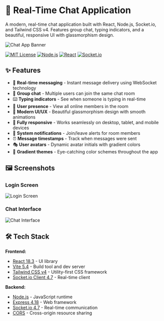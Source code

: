 # 💬 Real-Time Chat Application

A modern, real-time chat application built with React, Node.js, Socket.io, and Tailwind CSS v4. Features group chat, typing indicators, and a beautiful, responsive UI with glassmorphism design.

![Chat App Banner](https://via.placeholder.com/1200x400/667eea/ffffff?text=Real-Time+Chat+App)

[![MIT License](https://img.shields.io/badge/License-MIT-green.svg)](https://choosealicense.com/licenses/mit/)
[![Node.js](https://img.shields.io/badge/Node.js-18.x-green.svg)](https://nodejs.org/)
[![React](https://img.shields.io/badge/React-18.3-blue.svg)](https://reactjs.org/)
[![Socket.io](https://img.shields.io/badge/Socket.io-4.7-purple.svg)](https://socket.io/)

## ✨ Features

- 🚀 **Real-time messaging** - Instant message delivery using WebSocket technology
- 👥 **Group chat** - Multiple users can join the same chat room
- ⌨️ **Typing indicators** - See when someone is typing in real-time
- 👤 **User presence** - View all online members in the room
- 🎨 **Modern UI/UX** - Beautiful glassmorphism design with smooth animations
- 📱 **Fully responsive** - Works seamlessly on desktop, tablet, and mobile devices
- 🔔 **System notifications** - Join/leave alerts for room members
- ⏰ **Message timestamps** - Track when messages were sent
- 🎭 **User avatars** - Dynamic avatar initials with gradient colors
- 🌈 **Gradient themes** - Eye-catching color schemes throughout the app

## 🖼️ Screenshots

### Login Screen
![Login Screen](https://via.placeholder.com/800x500/667eea/ffffff?text=Login+Screen)

### Chat Interface
![Chat Interface](https://via.placeholder.com/800x500/667eea/ffffff?text=Chat+Interface)


## 🛠️ Tech Stack

**Frontend:**
- [React 18.3](https://reactjs.org/) - UI library
- [Vite 5.4](https://vitejs.dev/) - Build tool and dev server
- [Tailwind CSS v4](https://tailwindcss.com/) - Utility-first CSS framework
- [Socket.io Client 4.7](https://socket.io/) - Real-time client

**Backend:**
- [Node.js](https://nodejs.org/) - JavaScript runtime
- [Express 4.18](https://expressjs.com/) - Web framework
- [Socket.io 4.7](https://socket.io/) - Real-time communication
- [CORS](https://www.npmjs.com/package/cors) - Cross-origin resource sharing

